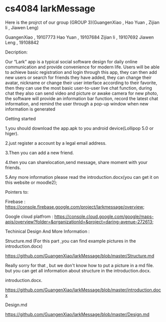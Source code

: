 # cs4084 larkMessage
Here is the projrct of our group (GROUP 3)(GuangenXiao , Hao Yuan , Zijian li , Jiawen Leng)

GuangenXiao , 19107773
Hao Yuan , 19107684
Zijian li , 19107692
Jiawen Leng , 19108842

Decription:

  Our “Lark” app is a typical social software design for daily online communication and
provide convenience for modern life. 
  Users will be able to achieve basic registration and login through this app, they can then
add new users or search for friends they have added, they can change their avatar,
nickname or change their user interface according to their favorite, then they can use the
most basic user-to-user live chat function, during chat they also can send video and picture
or awake camera for new photo, the software will provide an information bar function,
record the latest chat information, and remind the user through a pop-up window when
new information is generated

Getting started

1.you should download the app.apk to you android device(Lollipop 5.0 or higer).

2.just register a account by a legal email address.

3.Then you can add a new friend.

4.then you can sharelocation,send message, share moment with your friends.

5.Any more information please read the introduction.docx(you can get it on this website or moodle2);


Pointers to:

Firebase : https://console.firebase.google.com/project/larkmessage/overview;

Google cloud platfrom : https://console.cloud.google.com/google/maps-apis/overview?folder=&organizationId=&project=daring-avenue-272613;



Techinical Design And More Information :

Structure.md
(For this part ,you can find example pictures in the introduction.docx)

https://github.com/GuangenXiao/larkMessage/blob/master/Structure.md

Really sorry for that , but we don't know how to put a picture in a md file. but you can get all information about structure 
in the introduction.docx. 

introduction.docx. 

https://github.com/GuangenXiao/larkMessage/blob/master/introduction.docx

Design.md

https://github.com/GuangenXiao/larkMessage/blob/master/Design.md





